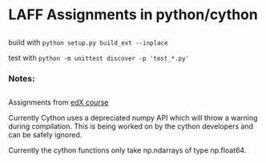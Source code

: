# LAFF Assignments in python/cython
##

build with `python setup.py build_ext --inplace`

test with `python -m unittest discover -p 'test_*.py'`

### Notes:
##

Assignments from [edX course](https://www.edx.org/course/linear-algebra-foundations-frontiers-utaustinx-ut-5-05x-0)

Currently Cython uses a depreciated numpy API which will throw a warning during compilation. This is being worked on by the cython developers and can be safely ignored.

Currently the cython functions only take np.ndarrays of type np.float64.
